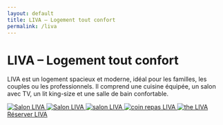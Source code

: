 ```yaml
---
layout: default
title: LIVA – Logement tout confort
permalink: /liva
---
```


<div class="bg-gray-100 min-h-screen text-center py-12 px-4">
  <h1 class="text-4xl font-bold mb-4">LIVA – Logement tout confort</h1>
  <p class="text-lg max-w-xl mx-auto mb-8">
    LIVA est un logement spacieux et moderne, idéal pour les familles, les couples ou les professionnels.
    Il comprend une cuisine équipée, un salon avec TV, un lit king-size et une salle de bain confortable.
  </p>
  
  <div class="flex flex-wrap justify-center gap-4">
    <a href="{{ site.baseurl }}/assets/images/salon1.jpg" data-lightbox="liva" data-title="Salon LIVA">
    <img src="{{ site.baseurl }}/assets/images/salon1.jpg" alt="Salon LIVA" class="h-48 rounded shadow" />
     </a> 
  <a href="{{ site.baseurl }}/assets/images/Liva.jpg" data-lightbox="liva" data-title="Salon LIVA">
    <img src="{{ site.baseurl }}/assets/images/Liva.jpg" alt="Salon LIVA" class="h-48 rounded shadow" />
  </a>
  <a href="{{ site.baseurl }}/assets/images/chaise.jpg" data-lightbox="liva" data-title="salon LIVA">
    <img src="{{ site.baseurl }}/assets/images/chaise.jpg" alt="salon LIVA" class="h-48 rounded shadow" />
  </a>
  <a href="{{ site.baseurl }}/assets/images/espacerepas.jpg" data-lightbox="liva" data-title="coin repas LIVA">
    <img src="{{ site.baseurl }}/assets/images/espacerepas.jpg" alt="coin repas LIVA" class="h-48 rounded shadow" />
  </a>
  <a href="{{ site.baseurl }}/assets/images/the.jpg" data-lightbox="liva" data-title="table LIVA">
    <img src="{{ site.baseurl }}/assets/images/the.jpg" alt="the LIVA" class="h-48 rounded shadow" />
  </a>  
</div>

  <a href="[https://www.airbnb.fr/rooms/87654321](https://www.airbnb.fr/rooms/41095534?guests=1&adults=2&s=67&unique_share_id=e0082f3f-afbb-4a7f-8e36-141205d4c373)" class="bg-white text-black hover:bg-gray-300 font-semibold py-3 px-6 rounded-full transition">
    Réserver LIVA
  </a>
</div>
